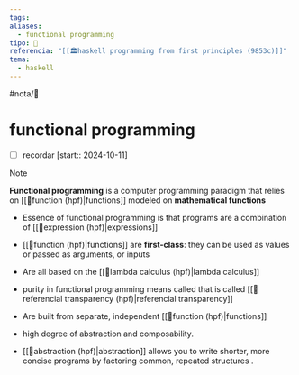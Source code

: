 ```yaml
---
tags: 
aliases:
  - functional programming
tipo: 📑
referencia: "[[🏛️haskell programming from first principles (9853c)]]"
tema:
  - haskell
---
```


#nota/📑

# functional programming

- [ ] recordar  [start:: 2024-10-11]


> [!NOTE] 
__Functional programming__ is a computer programming paradigm
that relies on [[📑function (hpf)|functions]] modeled on __mathematical functions__

- Essence of functional programming is that programs are a combination of [[📑expression (hpf)|expressions]]

- [[📑function (hpf)|functions]] are __first-class__:
     they can be used as values or passed as arguments, or inputs 
     
-  Are all based on the [[📑lambda calculus (hpf)|lambda calculus]]
- purity in functional programming  means  called  that is called [[📑referencial transparency (hpf)|referencial transparency]]
- Are built from separate, independent [[📑function (hpf)|functions]] 
- high degree of abstraction and composability.
- [[📑abstraction (hpf)|abstraction]] allows you to write shorter, more concise programs by factoring common, repeated structures .